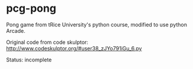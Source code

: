 # pcg-pong
Pong game from tRice University's python course, modified to use python Arcade. 

Original code from code skulptor: http://www.codeskulptor.org/#user38_zJYo791iGu_6.py

Status: incomplete
